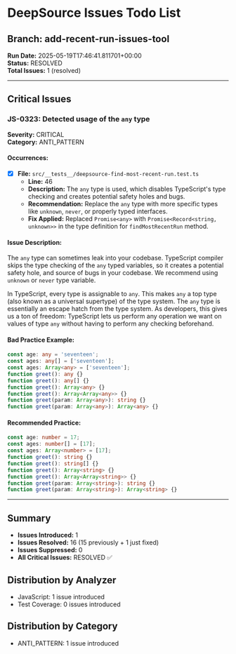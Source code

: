 # DeepSource Issues Todo List

## Branch: add-recent-run-issues-tool
**Run Date:** 2025-05-19T17:46:41.811701+00:00  
**Status:** RESOLVED  
**Total Issues:** 1 (resolved)

---

## Critical Issues

### JS-0323: Detected usage of the `any` type

**Severity:** CRITICAL  
**Category:** ANTI_PATTERN

#### Occurrences:
- [x] **File:** `src/__tests__/deepsource-find-most-recent-run.test.ts`
  - **Line:** 46
  - **Description:** The `any` type is used, which disables TypeScript's type checking and creates potential safety holes and bugs.
  - **Recommendation:** Replace the `any` type with more specific types like `unknown`, `never`, or properly typed interfaces.
  - **Fix Applied:** Replaced `Promise<any>` with `Promise<Record<string, unknown>>` in the type definition for `findMostRecentRun` method.

#### Issue Description:
The `any` type can sometimes leak into your codebase. TypeScript compiler skips the type checking of the `any` typed variables, so it creates a potential safety hole, and source of bugs in your codebase. We recommend using `unknown` or `never` type variable.

In TypeScript, every type is assignable to `any`. This makes `any` a top type (also known as a universal supertype) of the type system. The `any` type is essentially an escape hatch from the type system. As developers, this gives us a ton of freedom: TypeScript lets us perform any operation we want on values of type `any` without having to perform any checking beforehand.

#### Bad Practice Example:
```typescript
const age: any = 'seventeen';
const ages: any[] = ['seventeen'];
const ages: Array<any> = ['seventeen'];
function greet(): any {}
function greet(): any[] {}
function greet(): Array<any> {}
function greet(): Array<Array<any>> {}
function greet(param: Array<any>): string {}
function greet(param: Array<any>): Array<any> {}
```

#### Recommended Practice:
```typescript
const age: number = 17;
const ages: number[] = [17];
const ages: Array<number> = [17];
function greet(): string {}
function greet(): string[] {}
function greet(): Array<string> {}
function greet(): Array<Array<string>> {}
function greet(param: Array<string>): string {}
function greet(param: Array<string>): Array<string> {}
```

---

## Summary

- **Issues Introduced:** 1
- **Issues Resolved:** 16 (15 previously + 1 just fixed)
- **Issues Suppressed:** 0
- **All Critical Issues:** RESOLVED ✅

## Distribution by Analyzer
- JavaScript: 1 issue introduced
- Test Coverage: 0 issues introduced

## Distribution by Category
- ANTI_PATTERN: 1 issue introduced